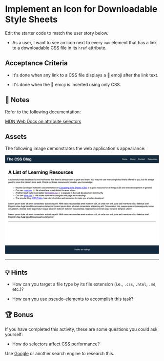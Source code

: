 # Implement an Icon for Downloadable Style Sheets

Edit the starter code to match the user story below.

* As a user, I want to see an icon next to every `<a>` element that has a link to a downloadable CSS file in its `href` attribute.

## Acceptance Criteria

* It's done when any link to a CSS file displays a 📝 emoji after the link text.

* It's done when the 📝 emoji is inserted using only CSS.

## 📝 Notes

Refer to the following documentation: 

[MDN Web Docs on attribute selectors](https://developer.mozilla.org/en-US/docs/Web/CSS/Attribute_selectors)

## Assets

The following image demonstrates the web application's appearance:

![The updated page shows an emoji next to each link that takes you to a CSS file.](./Images/01-selector-complete.png)

---

## 💡 Hints

* How can you target a file type by its file extension (i.e., `.css`, `.html`, `.md`, etc.)?

* How can you use pseudo-elements to accomplish this task?

## 🏆 Bonus

If you have completed this activity, these are some questions you could ask yourself:

* How do selectors affect CSS performance?

Use [Google](https://www.google.com) or another search engine to research this.
